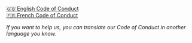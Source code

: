 [🇬🇧 English Code of Conduct](./languages/en.md)
<br>
[🇫🇷 French Code of Conduct](./languages/en.md)

*If you want to help us, you can translate our Code of Conduct in another language you know.*
